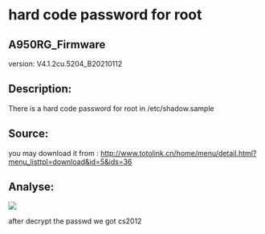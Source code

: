 # hard code password for root

## A950RG_Firmware

version: V4.1.2cu.5204_B20210112

## Description:

There is a hard code password for root in /etc/shadow.sample

## Source:

you may download it from : 
http://www.totolink.cn/home/menu/detail.html?menu_listtpl=download&id=5&ids=36
## Analyse:

![](https://s3.bmp.ovh/imgs/2022/07/21/1a0a02003cedef7f.png)

after decrypt the passwd we got cs2012
